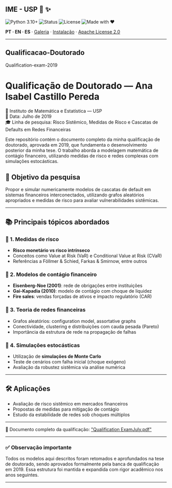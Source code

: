 <!-- HERO -->
## IME - USP  💎 ✨

![Python 3.10+](https://img.shields.io/badge/Python-3.10%2B-blue)
![Status](https://img.shields.io/badge/Status-Active-brightgreen)
![License](https://img.shields.io/badge/License-Apache-gold)
![Made with ❤](https://img.shields.io/badge/Made%20with-❤-ff69b4)

**PT · EN · ES** · [Galeria](#galeria--gifs) · [Instalação](#instalação--installation--instalación) · [Apache License 2.0](#licença--license--licencia)

---
## Qualificacao-Doutorado
Qualification-exam-2019
# Qualificação de Doutorado — Ana Isabel Castillo Pereda

📍 Instituto de Matemática e Estatística — USP  
📅 Data: Julho de 2019  
🎓 Linha de pesquisa: Risco Sistêmico, Medidas de Risco e Cascatas de Defaults em Redes Financeiras

Este repositório contém o documento completo da minha qualificação de doutorado, aprovada em 2019, que fundamenta o desenvolvimento posterior da minha tese. O trabalho aborda a modelagem matemática de contágio financeiro, utilizando medidas de risco e redes complexas com simulações estocásticas.

## 🧾 Objetivo da pesquisa

Propor e simular numericamente modelos de cascatas de default em sistemas financeiros interconectados, utilizando grafos aleatórios apropriados e medidas de risco para avaliar vulnerabilidades sistêmicas.

---

## 📚 Principais tópicos abordados

### 🔹 1. Medidas de risco

- **Risco monetário vs risco intrínseco**
- Conceitos como Value at Risk (VaR) e Conditional Value at Risk (CVaR)
- Referências a Föllmer & Schied, Farkas & Smirnow, entre outros

### 🔹 2. Modelos de contágio financeiro

- **Eisenberg-Noe (2001)**: rede de obrigações entre instituições
- **Gai-Kapadia (2010)**: modelo de contágio com choque de liquidez
- **Fire sales**: vendas forçadas de ativos e impacto regulatório (CAR)

### 🔹 3. Teoria de redes financeiras

- Grafos aleatórios: configuration model, assortative graphs
- Conectividade, clustering e distribuições com cauda pesada (Pareto)
- Importância da estrutura de rede na propagação de falhas

### 🔹 4. Simulações estocásticas

- Utilização de **simulações de Monte Carlo**
- Teste de cenários com falha inicial (choque exógeno)
- Avaliação da robustez sistêmica via análise numérica

---

## 🛠️ Aplicações

- Avaliação de risco sistêmico em mercados financeiros
- Propostas de medidas para mitigação de contágio
- Estudo da estabilidade de redes sob choques múltiplos

---
📄 Documento completo da qualificação: ["Qualification ExamJuly.pdf"](./Qualification%20ExamJuly.pdf)


---

### ✅ Observação importante

Todos os modelos aqui descritos foram retomados e aprofundados na tese de doutorado, sendo aprovados formalmente pela banca de qualificação em 2019. Essa estrutura foi mantida e expandida com rigor acadêmico nos anos seguintes.

---




